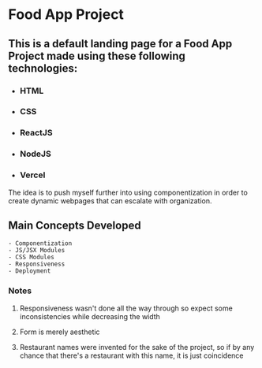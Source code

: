# Food App Project 

## This is a default landing page for a Food App Project made using these following technologies:

- ### HTML
- ### CSS
- ### ReactJS
- ### NodeJS
- ### Vercel

The idea is to push myself further into using componentization in order to create dynamic webpages that can escalate with organization. 

## Main Concepts Developed
    - Componentization
    - JS/JSX Modules
    - CSS Modules
    - Responsiveness
    - Deployment

### Notes

1. Responsiveness wasn't done all the way through so expect some inconsistencies while decreasing the width

2. Form is merely aesthetic 

3. Restaurant names were invented for the sake of the project, so if by any chance that there's a restaurant with this name, it is just coincidence